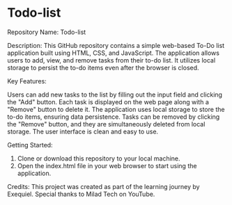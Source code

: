 # Todo-list

Repository Name: Todo-list

Description: This GitHub repository contains a simple web-based To-Do list application built using HTML, CSS, and JavaScript. The application allows users to add, view, and remove tasks from their to-do list. It utilizes local storage to persist the to-do items even after the browser is closed.

Key Features:

Users can add new tasks to the list by filling out the input field and clicking the "Add" button.
Each task is displayed on the web page along with a "Remove" button to delete it.
The application uses local storage to store the to-do items, ensuring data persistence.
Tasks can be removed by clicking the "Remove" button, and they are simultaneously deleted from local storage.
The user interface is clean and easy to use.

Getting Started:
1. Clone or download this repository to your local machine.
2. Open the index.html file in your web browser to start using the application.

Credits:
This project was created as part of the learning journey by Exequiel. Special thanks to Milad Tech on YouTube.
